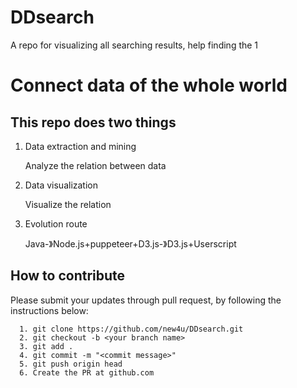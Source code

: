 # DDsearch
A repo for visualizing all searching results, help finding the 1
# Connect data of the whole world

## This repo does two things

1. Data extraction and mining
   
    Analyze the relation between data

2. Data visualization

    Visualize the relation
    
3. Evolution route

   Java-》Node.js+puppeteer+D3.js-》D3.js+Userscript

## How to contribute

Please submit your updates through pull request, by following the instructions below:

      1. git clone https://github.com/new4u/DDsearch.git
      2. git checkout -b <your branch name>
      3. git add . 
      4. git commit -m "<commit message>"
      5. git push origin head
      6. Create the PR at github.com
